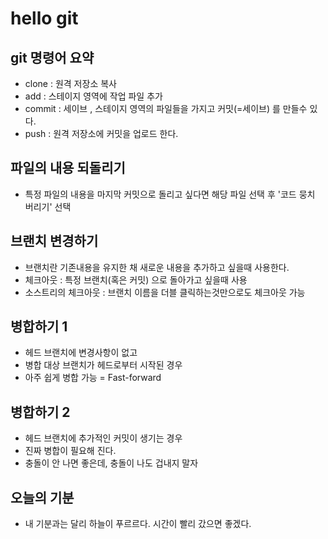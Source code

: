 # hello git

## git 명령어 요약
- clone : 원격 저장소 복사
- add : 스테이지 영역에 작업 파일 추가
- commit : 세이브 , 스테이지 영역의 파일들을 가지고 커밋(=세이브) 를 만들수 있다.
- push : 원격 저장소에 커밋을 업로드 한다.

## 파일의 내용 되돌리기
- 특정 파일의 내용을 마지막 커밋으로 돌리고 싶다면 해당 파일 선택 후 '코드 뭉치 버리기' 선택


## 브랜치 변경하기
- 브랜치란 기존내용을 유지한 채 새로운 내용을 추가하고 싶을때 사용한다.
- 체크아웃 : 특정 브랜치(혹은 커밋) 으로 돌아가고 싶을때 사용
- 소스트리의 체크아웃 : 브랜치 이름을 더블 클릭하는것만으로도 체크아웃 가능


## 병합하기 1
- 헤드 브랜치에 변경사항이 없고
- 병합 대상 브랜치가 헤드로부터 시작된 경우
- 아주 쉽게 병합 가능 = Fast-forward

## 병합하기 2
- 헤드 브랜치에 추가적인 커밋이 생기는 경우
- 진짜 병합이 필요해 진다.
- 충돌이 안 나면 좋은데, 충돌이 나도 겁내지 말자

## 오늘의 기분
- 내 기분과는 달리 하늘이 푸르르다. 시간이 빨리 갔으면 좋겠다.